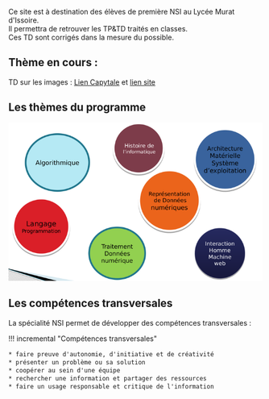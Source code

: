 Ce site est à destination des élèves de première NSI au Lycée Murat d'Issoire.<br>
Il permettra de retrouver les TP&TD traités en classes.<br>
Ces TD sont corrigés dans la mesure du possible.

## Thème en cours : 

TD sur les images : [Lien Capytale](https://capytale2.ac-paris.fr/web/c-auth/list?returnto=/web/code/8c92-181057) et [lien site](Tableaux/TD12_Les_Images/)

## Les thèmes du programme

![image](Divers/7themes2.png)


## Les compétences transversales 

La spécialité NSI permet de développer des compétences transversales : 

!!! incremental  "Compétences transversales"

    * faire preuve d'autonomie, d'initiative et de créativité
    * présenter un problème ou sa solution
    * coopérer au sein d'une équipe
    * rechercher une information et partager des ressources
    * faire un usage responsable et critique de l'information
    



